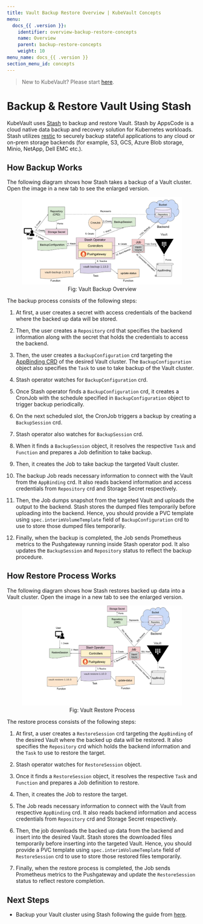 ```yaml
---
title: Vault Backup Restore Overview | KubeVault Concepts
menu:
  docs_{{ .version }}:
    identifier: overview-backup-restore-concepts
    name: Overview
    parent: backup-restore-concepts
    weight: 10
menu_name: docs_{{ .version }}
section_menu_id: concepts
---
```


> New to KubeVault? Please start [here](/docs/README.md).

# Backup & Restore Vault Using Stash

KubeVault uses [Stash](https://stash.run) to backup and restore Vault. Stash by AppsCode is a cloud native data backup and recovery solution for Kubernetes workloads. Stash utilizes [restic](https://github.com/restic/restic) to securely backup stateful applications to any cloud or on-prem storage backends (for example, S3, GCS, Azure Blob storage, Minio, NetApp, Dell EMC etc.).

## How Backup Works

The following diagram shows how Stash takes a backup of a Vault cluster. Open the image in a new tab to see the enlarged version.

<figure align="center">
 <img alt="Vault Backup Overview" src="/docs/images/concepts/backup.svg">
  <figcaption align="center">Fig: Vault Backup Overview</figcaption>
</figure>

The backup process consists of the following steps:

1. At first, a user creates a secret with access credentials of the backend where the backed up data will be stored.

2. Then, the user creates a `Repository` crd that specifies the backend information along with the secret that holds the credentials to access the backend.

3. Then, the user creates a `BackupConfiguration` crd targeting the [AppBinding CRD](/docs/concepts/vault-server-crds/auth-methods/appbinding.md) of the desired Vault cluster. The `BackupConfiguration` object also specifies the `Task` to use to take backup of the Vault cluster.

4. Stash operator watches for `BackupConfiguration` crd.

5. Once Stash operator finds a `BackupConfiguration` crd, it creates a CronJob with the schedule specified in `BackupConfiguration` object to trigger backup periodically.

6. On the next scheduled slot, the CronJob triggers a backup by creating a `BackupSession` crd.

7. Stash operator also watches for `BackupSession` crd.

8. When it finds a `BackupSession` object, it resolves the respective `Task` and `Function` and prepares a Job definition to take backup.

9. Then, it creates the Job to take backup the targeted Vault cluster.

10. The backup Job reads necessary information to connect with the Vault from the `AppBinding` crd. It also reads backend information and access credentials from `Repository` crd and Storage Secret respectively.

11. Then, the Job dumps snapshot from the targeted Vault and uploads the output to the backend. Stash stores the dumped files temporarily before uploading into the backend. Hence, you should provide a PVC template using `spec.interimVolumeTemplate` field of `BackupConfiguration` crd to use to store those dumped files temporarily.

12. Finally, when the backup is completed, the Job sends Prometheus metrics to the Pushgateway running inside Stash operator pod. It also updates the `BackupSession` and `Repository` status to reflect the backup procedure.

## How Restore Process Works

The following diagram shows how Stash restores backed up data into a Vault cluster. Open the image in a new tab to see the enlarged version.

<figure align="center">
 <img alt="Vault Restore Overview" src="/docs/images/concepts/restore.svg">
  <figcaption align="center">Fig: Vault Restore Process</figcaption>
</figure>

The restore process consists of the following steps:

1. At first, a user creates a `RestoreSession` crd targeting the `AppBinding` of the desired Vault where the backed up data will be restored. It also specifies the `Repository` crd which holds the backend information and the `Task` to use to restore the target.

2. Stash operator watches for `RestoreSession` object.

3. Once it finds a `RestoreSession` object, it resolves the respective `Task` and `Function` and prepares a Job definition to restore.

4. Then, it creates the Job to restore the target.

5. The Job reads necessary information to connect with the Vault from respective `AppBinding` crd. It also reads backend information and access credentials from `Repository` crd and Storage Secret respectively.

6. Then, the job downloads the backed up data from the backend and insert into the desired Vault. Stash stores the downloaded files temporarily before inserting into the targeted Vault. Hence, you should provide a PVC template using `spec.interimVolumeTemplate` field of `RestoreSession` crd to use to store those restored files temporarily.

7. Finally, when the restore process is completed, the Job sends Prometheus metrics to the Pushgateway and update the `RestoreSession` status to reflect restore completion.

## Next Steps

- Backup your Vault cluster using Stash following the guide from [here](/docs/guides/backup-restore/overview.md).
